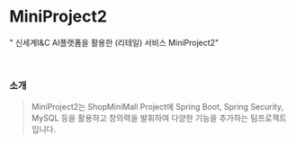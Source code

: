 # MiniProject2
" 신세계I&C AI플랫폼을 활용한 (리테일) 서비스 MiniProject2"

<br>

### 소개
> MiniProject2는 ShopMiniMall Project에 Spring Boot, Spring Security, MySQL 등을 활용하고 창의력을 발휘하여 다양한 기능을 추가하는 팀프로젝트 입니다.



